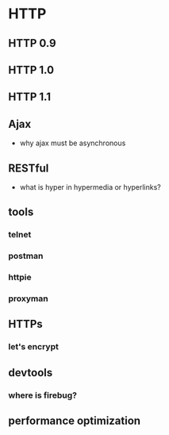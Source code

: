 # HTTP

## HTTP 0.9

## HTTP 1.0

## HTTP 1.1

## Ajax

- why ajax must be asynchronous

## RESTful

- what is hyper in hypermedia or hyperlinks?

## tools

### telnet

### postman

### httpie

### proxyman

## HTTPs

### let's encrypt

## devtools
### where is firebug?

## performance optimization
